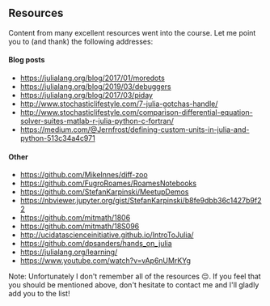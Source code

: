 ## Resources

Content from many excellent resources went into the course. Let me point you to (and thank) the following addresses:

#### Blog posts
 * https://julialang.org/blog/2017/01/moredots
 * https://julialang.org/blog/2019/03/debuggers
 * https://julialang.org/blog/2017/03/piday
 * http://www.stochasticlifestyle.com/7-julia-gotchas-handle/
 * http://www.stochasticlifestyle.com/comparison-differential-equation-solver-suites-matlab-r-julia-python-c-fortran/
 * https://medium.com/@Jernfrost/defining-custom-units-in-julia-and-python-513c34a4c971

 #### Other
 * https://github.com/MikeInnes/diff-zoo
 * https://github.com/FugroRoames/RoamesNotebooks
 * https://github.com/StefanKarpinski/MeetupDemos
 * https://nbviewer.jupyter.org/gist/StefanKarpinski/b8fe9dbb36c1427b9f22
 * https://github.com/mitmath/1806
 * https://github.com/mitmath/18S096
 * http://ucidatascienceinitiative.github.io/IntroToJulia/
 * https://github.com/dpsanders/hands_on_julia
 * https://julialang.org/learning/
 * <https://www.youtube.com/watch?v=vAp6nUMrKYg>


Note: Unfortunately I don't remember all of the resources 😔. If you feel that you should be mentioned above, don't hesitate to contact me and I'll gladly add you to the list!